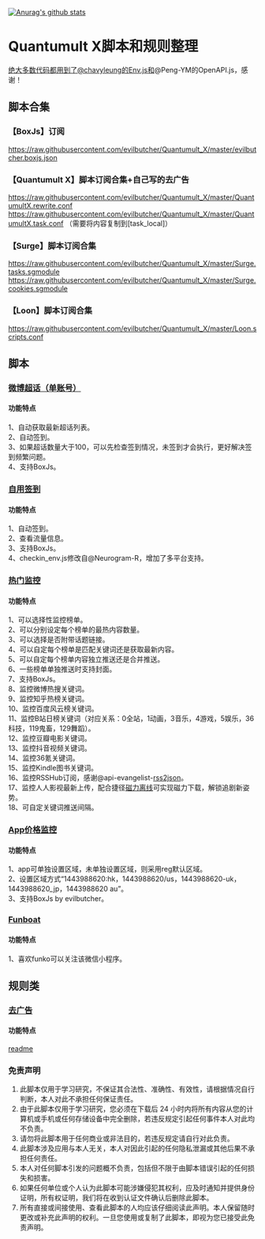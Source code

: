 [![Anurag's github stats](https://github-readme-stats.vercel.app/api?username=evilbutcher)](https://github.com/anuraghazra/github-readme-stats)

# Quantumult X脚本和规则整理

绝大多数代码都用到了@chavyleung的Env.js和@Peng-YM的OpenAPI.js，感谢！

## 脚本合集
### 【BoxJs】订阅
https://raw.githubusercontent.com/evilbutcher/Quantumult_X/master/evilbutcher.boxjs.json

### 【Quantumult X】脚本订阅合集+自己写的去广告
https://raw.githubusercontent.com/evilbutcher/Quantumult_X/master/QuantumultX.rewrite.conf
https://raw.githubusercontent.com/evilbutcher/Quantumult_X/master/QuantumultX.task.conf  （需要将内容复制到[task_local]）

### 【Surge】脚本订阅合集
https://raw.githubusercontent.com/evilbutcher/Quantumult_X/master/Surge.tasks.sgmodule
https://raw.githubusercontent.com/evilbutcher/Quantumult_X/master/Surge.cookies.sgmodule

### 【Loon】脚本订阅合集
https://raw.githubusercontent.com/evilbutcher/Quantumult_X/master/Loon.scripts.conf

## 脚本
### [微博超话（单账号）](https://github.com/evilbutcher/Quantumult_X/tree/master/check_in/weibo)
#### 功能特点
1、自动获取最新超话列表。  
2、自动签到。  
3、如果超话数量大于100，可以先检查签到情况，未签到才会执行，更好解决签到频繁问题。  
4、支持BoxJs。  

### [自用签到](https://github.com/evilbutcher/Quantumult_X/tree/master/check_in/glados)
#### 功能特点
1、自动签到。  
2、查看流量信息。  
3、支持BoxJs。  
4、checkin_env.js修改自@Neurogram-R，增加了多平台支持。
 
### [热门监控](https://github.com/evilbutcher/Quantumult_X/tree/master/check_in/hotsearch/hot.js)
#### 功能特点
1、可以选择性监控榜单。  
2、可以分别设定每个榜单的最热内容数量。  
3、可以选择是否附带话题链接。  
4、可以自定每个榜单是匹配关键词还是获取最新内容。  
5、可以自定每个榜单内容独立推送还是合并推送。  
6、一些榜单单独推送时支持封面。   
7、支持BoxJs。  
8、监控微博热搜关键词。  
9、监控知乎热榜关键词。  
10、监控百度风云榜关键词。  
11、监控B站日榜关键词（对应关系：0全站，1动画，3音乐，4游戏，5娱乐，36科技，119鬼畜，129舞蹈）。  
12、监控豆瓣电影关键词。  
13、监控抖音视频关键词。  
14、监控36氪关键词。  
15、监控Kindle图书关键词。  
16、监控RSSHub订阅，感谢@api-evangelist-[rss2json](https://github.com/api-evangelist/rss2json)。  
17、监控人人影视最新上传，配合捷径[磁力离线](https://www.icloud.com/shortcuts/cfad8390798e459db458d6233d229209)可实现磁力下载，解锁追剧新姿势。  
18、可自定关键词推送间隔。  

### [App价格监控](https://github.com/evilbutcher/Quantumult_X/blob/master/check_in/appstore/AppMonitor.js)
#### 功能特点
1、app可单独设置区域，未单独设置区域，则采用reg默认区域。  
2、设置区域方式“1443988620:hk，1443988620/us，1443988620-uk，1443988620_jp，1443988620 au”。  
3、支持BoxJs by evilbutcher。  

### [Funboat](https://github.com/evilbutcher/Quantumult_X/blob/master/check_in/funboat/funboat.js)
#### 功能特点
1、喜欢funko可以关注该微信小程序。

## 规则类
### [去广告](https://github.com/evilbutcher/Quantumult_X/tree/master/remove_ad)
#### 功能特点
[readme](https://github.com/evilbutcher/Quantumult_X/tree/master/remove_ad/README.md)  

### 免责声明
1. 此脚本仅用于学习研究，不保证其合法性、准确性、有效性，请根据情况自行判断，本人对此不承担任何保证责任。
2. 由于此脚本仅用于学习研究，您必须在下载后 24 小时内将所有内容从您的计算机或手机或任何存储设备中完全删除，若违反规定引起任何事件本人对此均不负责。
3. 请勿将此脚本用于任何商业或非法目的，若违反规定请自行对此负责。
4. 此脚本涉及应用与本人无关，本人对因此引起的任何隐私泄漏或其他后果不承担任何责任。
5. 本人对任何脚本引发的问题概不负责，包括但不限于由脚本错误引起的任何损失和损害。
6. 如果任何单位或个人认为此脚本可能涉嫌侵犯其权利，应及时通知并提供身份证明，所有权证明，我们将在收到认证文件确认后删除此脚本。
7. 所有直接或间接使用、查看此脚本的人均应该仔细阅读此声明。本人保留随时更改或补充此声明的权利。一旦您使用或复制了此脚本，即视为您已接受此免责声明。
